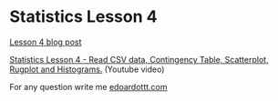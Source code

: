 # Statistics Lesson 4

[Lesson 4 blog post](https://edoardottt.wordpress.com/2021/10/19/lesson-4/)

[Statistics Lesson 4 - Read CSV data, Contingency Table, Scatterplot, Rugplot and Histograms.](https://www.youtube.com/watch?v=z_G83hmuBUU) (Youtube video)

For any question write me [edoardottt.com](https://edoardottt.com/)
